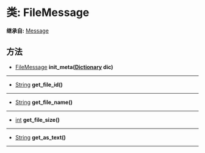 # 类: FileMessage  
  
**继承自:** [Message](Message.md)  
  
## 方法 
  
- [FileMessage](FileMessage.md) **init_meta([Dictionary](https://docs.godotengine.org/en/latest/classes/class_dictionary.html) dic)**  
  
---  
  
- [String](https://docs.godotengine.org/en/latest/classes/class_string.html) **get_file_id()**  
  
---  
  
- [String](https://docs.godotengine.org/en/latest/classes/class_string.html) **get_file_name()**  
  
---  
  
- [int](https://docs.godotengine.org/en/latest/classes/class_int.html) **get_file_size()**  
  
---  
  
- [String](https://docs.godotengine.org/en/latest/classes/class_string.html) **get_as_text()**  
  
---  
  

